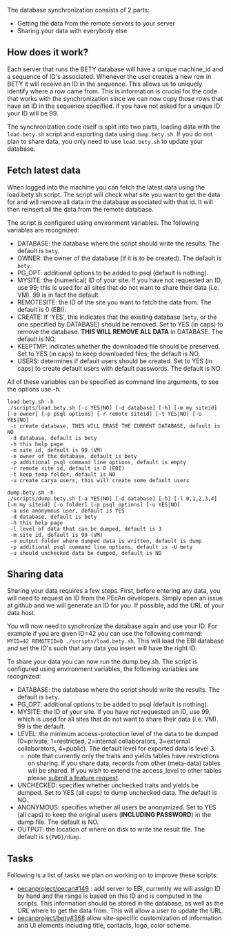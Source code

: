 The database synchronization consists of 2 parts:
- Getting the data from the remote servers to your server
- Sharing your data with everybody else

## How does it work?

Each server that runs the BETY database will have a unique machine_id and a sequence of ID's associated. Whenever the user creates a new row in BETY it will receive an ID in the sequence. This allows us to uniquely identify where a row came from. This is information is crucial for the code that works with the synchronization since we can now copy those rows that have an ID in the sequence specified. If you have not asked for a unique ID your ID will be 99.

The synchronization code itself is split into two parts, loading data with the `load.bety.sh` script and exporting data using `dump.bety.sh`. If you do not plan to share data, you only need to use `load.bety.sh` to update your database.

## Fetch latest data

When logged into the machine you can fetch the latest data using the load.bety.sh script. The script will check what site you want to get the data for and will remove all data in the database associated with that id. It will then reinsert all the data from the remote database.

The script is configured using environment variables.  The following variables are recognized:
- DATABASE: the database where the script should write the results.  The default is `bety`.
- OWNER: the owner of the database (if it is to be created).  The default is `bety`.
- PG_OPT: additional options to be added to psql (default is nothing).
- MYSITE: the (numerical) ID of your site.  If you have not requested an ID, use 99; this is used for all sites that do not want to share their data (i.e. VM). 99 is in fact the default.
- REMOTESITE: the ID of the site you want to fetch the data from.  The default is 0 (EBI).
- CREATE: If 'YES', this indicates that the existing database (`bety`, or the one specified by DATABASE) should be removed. Set to YES (in caps) to remove the database.  **THIS WILL REMOVE ALL DATA** in DATABASE.  The default is NO.
- KEEPTMP: indicates whether the downloaded file should be preserved.  Set to YES (in caps) to keep downloaded files; the default is NO.
- USERS: determines if default users should be created.  Set to YES (in caps) to create default users with default passwords.  The default is NO.

All of these variables can be specified as command line arguments, to see the options use -h.

```
load.bety.sh -h
./scripts/load.bety.sh [-c YES|NO] [-d database] [-h] [-m my siteid] [-o owner] [-p psql options] [-r remote siteid] [-t YES|NO] [-u YES|NO]
 -c create database, THIS WILL ERASE THE CURRENT DATABASE, default is NO
 -d database, default is bety
 -h this help page
 -m site id, default is 99 (VM)
 -o owner of the database, default is bety
 -p additional psql command line options, default is empty
 -r remote site id, default is 0 (EBI)
 -t keep temp folder, default is NO
 -u create carya users, this will create some default users

dump.bety.sh -h
./scripts/dump.bety.sh [-a YES|NO] [-d database] [-h] [-l 0,1,2,3,4] [-m my siteid] [-o folder] [-p psql options] [-u YES|NO]
 -a use anonymous user, default is YES
 -d database, default is bety
 -h this help page
 -l level of data that can be dumped, default is 3
 -m site id, default is 99 (VM)
 -o output folder where dumped data is written, default is dump
 -p additional psql command line options, default is -U bety
 -u should unchecked data be dumped, default is NO
```

## Sharing data

Sharing your data requires a few steps. First, before entering any data, you will need to request an ID from the PEcAn developers. Simply open an issue at github and we will generate an ID for you.  If possible, add the URL of your data host.

You will now need to synchronize the database again and use your ID.  For example if you are given ID=42 you can use the following command: `MYID=42 REMOTEID=0 ./scripts/load.bety.sh`. This will load the EBI database and set the ID's such that any data you insert will have the right ID.

To share your data you can now run the dump.bey.sh. The script is configured using environment variables, the following variables are recognized:
- DATABASE: the database where the script should write the results.  The default is `bety`.
- PG_OPT: additional options to be added to psql (default is nothing).
- MYSITE: the ID of your site.  If you have not requested an ID, use 99, which is used for all sites that do not want to share their data (i.e. VM).  99 is the default.
- LEVEL: the minimum access-protection level of the data to be dumped (0=private, 1=restricted, 2=internal collaborators, 3=external collaborators, 4=public).  The default level for exported data is level 3.
   - note that currently only the traits and yields tables have restrictions on sharing. If you share data, records from other (meta-data) tables will be shared. If you wish to extend the access_level to other tables please [submit a feature request](https://github.com/pecanproject/bety/issues/new).
- UNCHECKED: specifies whether unchecked traits and yields be dumped.  Set to YES (all caps) to dump unchecked data.  The default is NO.
- ANONYMOUS: specifies whether all users be anonymized.  Set to YES (all caps) to keep the original users (**INCLUDING PASSWORD**) in the dump file.  The default is NO.
- OUTPUT: the location of where on disk to write the result file.  The default is `${PWD}/dump`.

## Tasks

Following is a list of tasks we plan on working on to improve these scripts:
- [pecanproject/pecan#149](https://github.com/PecanProject/pecan/issues/149) : add server to EBI, currently we will assign ID by hand and the range is based on this ID and is computed in the scripts. This information should be stored in the database, as well as the URL where to get the data from. This will allow a user to update the URL.
- [pecanproject/bety#368](https://github.com/PecanProject/bety/issues/368) allow site-specific customization of information and UI elements including title, contacts, logo, color scheme.